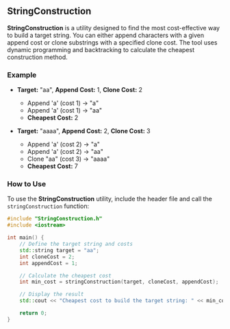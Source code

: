 ## StringConstruction

**StringConstruction** is a utility designed to find the most cost-effective way to build a target string. You can either append characters with a given append cost or clone substrings with a specified clone cost. The tool uses dynamic programming and backtracking to calculate the cheapest construction method.

### Example

- **Target:** "aa", **Append Cost:** 1, **Clone Cost:** 2  
  - Append 'a' (cost 1) → "a"  
  - Append 'a' (cost 1) → "aa"  
  - **Cheapest Cost:** 2

- **Target:** "aaaa", **Append Cost:** 2, **Clone Cost:** 3  
  - Append 'a' (cost 2) → "a"  
  - Append 'a' (cost 2) → "aa"  
  - Clone "aa" (cost 3) → "aaaa"  
  - **Cheapest Cost:** 7

### How to Use

To use the **StringConstruction** utility, include the header file and call the `stringConstruction` function:

```cpp
#include "StringConstruction.h"
#include <iostream>

int main() {
    // Define the target string and costs
    std::string target = "aa";
    int cloneCost = 2;
    int appendCost = 1;

    // Calculate the cheapest cost
    int min_cost = stringConstruction(target, cloneCost, appendCost);

    // Display the result
    std::cout << "Cheapest cost to build the target string: " << min_cost << std::endl;

    return 0;
}
